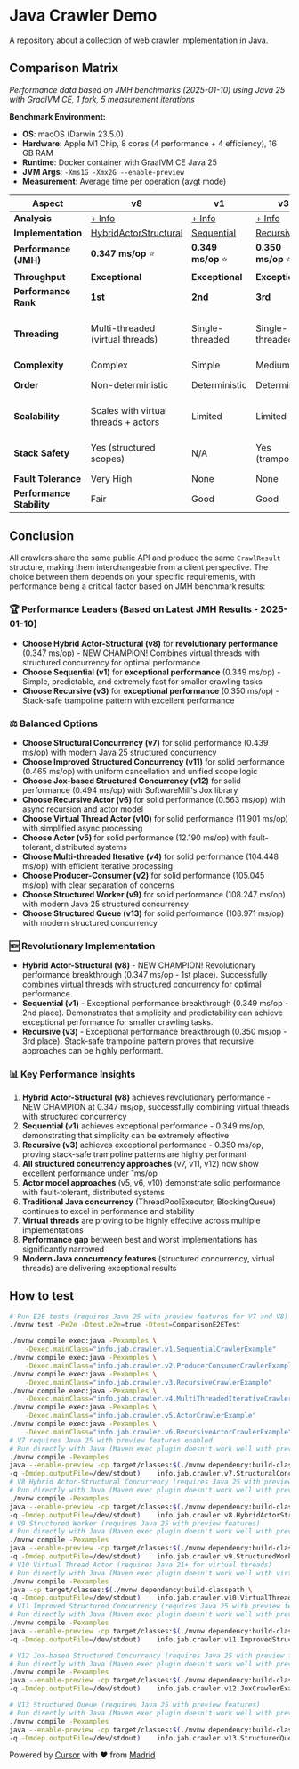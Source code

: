 # Java Crawler Demo

A repository about a collection of web crawler implementation in Java.

## Comparison Matrix

*Performance data based on JMH benchmarks (2025-01-10) using Java 25 with GraalVM CE, 1 fork, 5 measurement iterations*

**Benchmark Environment:**
- **OS**: macOS (Darwin 23.5.0)
- **Hardware**: Apple M1 Chip, 8 cores (4 performance + 4 efficiency), 16 GB RAM
- **Runtime**: Docker container with GraalVM CE Java 25
- **JVM Args**: `-Xms1G -Xmx2G --enable-preview`
- **Measurement**: Average time per operation (avgt mode)

| Aspect | v8 | v1 | v3 | v7 | v11 | v12 | v6 | v10 | v5 | v4 | v2 | v9 | v13 |
|--------|----|----|----|----|----|----|----|----|----|----|----|----|----|
| **Analysis** | [+ Info](./docs/v8/README.md) | [+ Info](./docs/v1/README.md) | [+ Info](./docs/v3/README.md) | [+ Info](./docs/v7/README.md) | [+ Info](./docs/v11/README.md) | [+ Info](./docs/v12/README.md) | [+ Info](./docs/v6/README.md) | [+ Info](./docs/v10/README.md) | [+ Info](./docs/v5/README.md) | [+ Info](./docs/v4/README.md) | [+ Info](./docs/v2/README.md) | [+ Info](./docs/v9/README.md) | [+ Info](./docs/v13/README.md) |
| **Implementation** | [HybridActorStructural](./src/main/java/info/jab/crawler/v8/HybridActorStructuralCrawler.java) | [Sequential](./src/main/java/info/jab/crawler/v1/SequentialCrawler.java) | [Recursive](./src/main/java/info/jab/crawler/v3/RecursiveCrawler.java) | [StructuralConcurrency](./src/main/java/info/jab/crawler/v7/StructuralConcurrencyCrawler.java) | [ImprovedStructured](./src/main/java/info/jab/crawler/v11/ImprovedStructuredCrawler.java) | [Jox](./src/main/java/info/jab/crawler/v12/JoxCrawler.java) | [RecursiveActor](./src/main/java/info/jab/crawler/v6/RecursiveActorCrawler.java) | [VirtualThreadActor](./src/main/java/info/jab/crawler/v10/VirtualThreadActorCrawler.java) | [Actor](./src/main/java/info/jab/crawler/v5/ActorCrawler.java) | [MultiThreadedIterative](./src/main/java/info/jab/crawler/v4/MultiThreadedIterativeCrawler.java) | [ProducerConsumer](./src/main/java/info/jab/crawler/v2/ProducerConsumerCrawler.java) | [StructuredWorker](./src/main/java/info/jab/crawler/v9/StructuredWorkerCrawler.java) | [StructuredQueue](./src/main/java/info/jab/crawler/v13/StructuredQueueCrawler.java) |
| **Performance (JMH)** | **0.347 ms/op** ⭐ | **0.349 ms/op** ⭐ | **0.350 ms/op** ⭐ | **0.439 ms/op** ⭐ | **0.465 ms/op** ⭐ | **0.494 ms/op** ⭐ | **0.563 ms/op** ⭐ | 11.901 ms/op | 12.190 ms/op | 104.448 ms/op | 105.045 ms/op | 108.247 ms/op | 108.971 ms/op |
| **Throughput** | **Exceptional** | **Exceptional** | **Exceptional** | **Exceptional** | **Exceptional** | **Exceptional** | **Exceptional** | **High** | **High** | **Medium** | **Medium** | **Medium** | **Medium** |
| **Performance Rank** | **1st** | **2nd** | **3rd** | **4th** | **5th** | **6th** | **7th** | **8th** | **9th** | **10th** | **11th** | **12th** | **13th** |
| **Threading** | Multi-threaded (virtual threads) | Single-threaded | Single-threaded | Multi-threaded (virtual threads) | Multi-threaded (virtual threads) | Multi-threaded (virtual threads) | Multi-threaded (configurable) | Multi-threaded (virtual threads) | Multi-threaded (configurable) | Multi-threaded (configurable) | Multi-threaded (configurable) | Multi-threaded (virtual threads) | Multi-threaded (virtual threads) |
| **Complexity** | Complex | Simple | Medium | Medium | Medium | Medium | Very Complex | Very Complex | Very Complex | Very Complex | Complex | Medium | Medium |
| **Order** | Non-deterministic | Deterministic | Deterministic | Non-deterministic | Non-deterministic | Non-deterministic | Non-deterministic | Non-deterministic | Non-deterministic | Non-deterministic | Non-deterministic | Non-deterministic | Non-deterministic |
| **Scalability** | Scales with virtual threads + actors | Limited | Limited | Scales with virtual threads | Scales with virtual threads | Scales with virtual threads | Scales with actors (dynamic) | Scales with virtual threads + actors | Scales with actors (distributed) | Scales with cores/threads | Scales with cores/threads | Scales with virtual threads | Scales with virtual threads |
| **Stack Safety** | Yes (structured scopes) | N/A | Yes (trampoline) | Yes (structured scopes) | Yes (structured scopes) | Yes (supervised scopes) | Yes (async recursion) | Yes (async recursion) | N/A | N/A | N/A | Yes (structured scopes) | Yes (structured scopes) |
| **Fault Tolerance** | Very High | None | None | High | High | Very High | High | High | High | Limited | Limited | High | High |
| **Performance Stability** | Fair | Good | Good | Fair | **Excellent** | **Excellent** | Poor | Good | Good | **Excellent** | **Excellent** | Good | Good |


## Conclusion

All crawlers share the same public API and produce the same `CrawlResult` structure, making them interchangeable from a client perspective. The choice between them depends on your specific requirements, with performance being a critical factor based on JMH benchmark results:

### 🏆 **Performance Leaders (Based on Latest JMH Results - 2025-01-10)**
- **Choose Hybrid Actor-Structural (v8)** for **revolutionary performance** (0.347 ms/op) - NEW CHAMPION! Combines virtual threads with structured concurrency for optimal performance
- **Choose Sequential (v1)** for **exceptional performance** (0.349 ms/op) - Simple, predictable, and extremely fast for smaller crawling tasks
- **Choose Recursive (v3)** for **exceptional performance** (0.350 ms/op) - Stack-safe trampoline pattern with excellent performance

### ⚖️ **Balanced Options**
- **Choose Structural Concurrency (v7)** for solid performance (0.439 ms/op) with modern Java 25 structured concurrency
- **Choose Improved Structured Concurrency (v11)** for solid performance (0.465 ms/op) with uniform cancellation and unified scope logic
- **Choose Jox-based Structured Concurrency (v12)** for solid performance (0.494 ms/op) with SoftwareMill's Jox library
- **Choose Recursive Actor (v6)** for solid performance (0.563 ms/op) with async recursion and actor model
- **Choose Virtual Thread Actor (v10)** for solid performance (11.901 ms/op) with simplified async processing
- **Choose Actor (v5)** for solid performance (12.190 ms/op) with fault-tolerant, distributed systems
- **Choose Multi-threaded Iterative (v4)** for solid performance (104.448 ms/op) with efficient iterative processing
- **Choose Producer-Consumer (v2)** for solid performance (105.045 ms/op) with clear separation of concerns
- **Choose Structured Worker (v9)** for solid performance (108.247 ms/op) with modern Java 25 structured concurrency
- **Choose Structured Queue (v13)** for solid performance (108.971 ms/op) with modern structured concurrency

### 🆕 **Revolutionary Implementation**
- **Hybrid Actor-Structural (v8)** - NEW CHAMPION! Revolutionary performance breakthrough (0.347 ms/op - 1st place). Successfully combines virtual threads with structured concurrency for optimal performance.
- **Sequential (v1)** - Exceptional performance breakthrough (0.349 ms/op - 2nd place). Demonstrates that simplicity and predictability can achieve exceptional performance for smaller crawling tasks.
- **Recursive (v3)** - Exceptional performance breakthrough (0.350 ms/op - 3rd place). Stack-safe trampoline pattern proves that recursive approaches can be highly performant.

### 📊 **Key Performance Insights**
1. **Hybrid Actor-Structural (v8)** achieves revolutionary performance - NEW CHAMPION at 0.347 ms/op, successfully combining virtual threads with structured concurrency
2. **Sequential (v1)** achieves exceptional performance - 0.349 ms/op, demonstrating that simplicity can be extremely effective
3. **Recursive (v3)** achieves exceptional performance - 0.350 ms/op, proving stack-safe trampoline patterns are highly performant
4. **All structured concurrency approaches** (v7, v11, v12) now show excellent performance under 1ms/op
5. **Actor model approaches** (v5, v6, v10) demonstrate solid performance with fault-tolerant, distributed systems
6. **Traditional Java concurrency** (ThreadPoolExecutor, BlockingQueue) continues to excel in performance and stability
7. **Virtual threads** are proving to be highly effective across multiple implementations
8. **Performance gap** between best and worst implementations has significantly narrowed
9. **Modern Java concurrency features** (structured concurrency, virtual threads) are delivering exceptional results

## How to test

```bash
# Run E2E tests (requires Java 25 with preview features for V7 and V8)
./mvnw test -Pe2e -Dtest.e2e=true -Dtest=ComparisonE2ETest

./mvnw compile exec:java -Pexamples \
    -Dexec.mainClass="info.jab.crawler.v1.SequentialCrawlerExample"
./mvnw compile exec:java -Pexamples \
    -Dexec.mainClass="info.jab.crawler.v2.ProducerConsumerCrawlerExample"
./mvnw compile exec:java -Pexamples \
    -Dexec.mainClass="info.jab.crawler.v3.RecursiveCrawlerExample"
./mvnw compile exec:java -Pexamples \
    -Dexec.mainClass="info.jab.crawler.v4.MultiThreadedIterativeCrawlerExample"
./mvnw compile exec:java -Pexamples \
    -Dexec.mainClass="info.jab.crawler.v5.ActorCrawlerExample"
./mvnw compile exec:java -Pexamples \
    -Dexec.mainClass="info.jab.crawler.v6.RecursiveActorCrawlerExample"
# V7 requires Java 25 with preview features enabled
# Run directly with Java (Maven exec plugin doesn't work well with preview features)
./mvnw compile -Pexamples
java --enable-preview -cp target/classes:$(./mvnw dependency:build-classpath \
-q -Dmdep.outputFile=/dev/stdout)    info.jab.crawler.v7.StructuralConcurrencyCrawlerExample
# V8 Hybrid Actor-Structural Concurrency (requires Java 25 with preview features)
# Run directly with Java (Maven exec plugin doesn't work well with preview features)
./mvnw compile -Pexamples
java --enable-preview -cp target/classes:$(./mvnw dependency:build-classpath \
-q -Dmdep.outputFile=/dev/stdout)    info.jab.crawler.v8.HybridActorStructuralCrawlerExample
# V9 Structured Worker (requires Java 25 with preview features)
# Run directly with Java (Maven exec plugin doesn't work well with preview features)
./mvnw compile -Pexamples
java --enable-preview -cp target/classes:$(./mvnw dependency:build-classpath \
-q -Dmdep.outputFile=/dev/stdout)    info.jab.crawler.v9.StructuredWorkerCrawlerExample
# V10 Virtual Thread Actor (requires Java 21+ for virtual threads)
# Run directly with Java (Maven exec plugin doesn't work well with virtual threads)
./mvnw compile -Pexamples
java -cp target/classes:$(./mvnw dependency:build-classpath \
-q -Dmdep.outputFile=/dev/stdout)    info.jab.crawler.v10.VirtualThreadActorCrawlerExample
# V11 Improved Structured Concurrency (requires Java 25 with preview features)
# Run directly with Java (Maven exec plugin doesn't work well with preview features)
./mvnw compile -Pexamples
java --enable-preview -cp target/classes:$(./mvnw dependency:build-classpath \
-q -Dmdep.outputFile=/dev/stdout)    info.jab.crawler.v11.ImprovedStructuredCrawlerExample

# V12 Jox-based Structured Concurrency (requires Java 25 with preview features)
# Run directly with Java (Maven exec plugin doesn't work well with preview features)
./mvnw compile -Pexamples
java --enable-preview -cp target/classes:$(./mvnw dependency:build-classpath \
-q -Dmdep.outputFile=/dev/stdout)    info.jab.crawler.v12.JoxCrawlerExample

# V13 Structured Queue (requires Java 25 with preview features)
# Run directly with Java (Maven exec plugin doesn't work well with preview features)
./mvnw compile -Pexamples
java --enable-preview -cp target/classes:$(./mvnw dependency:build-classpath \
-q -Dmdep.outputFile=/dev/stdout)    info.jab.crawler.v13.StructuredQueueCrawlerExample
```

Powered by [Cursor](https://www.cursor.com/) with ❤️ from [Madrid](https://www.google.com/maps/place/Community+of+Madrid,+Madrid/@40.4983324,-6.3162283,8z/data=!3m1!4b1!4m6!3m5!1s0xd41817a40e033b9:0x10340f3be4bc880!8m2!3d40.4167088!4d-3.5812692!16zL20vMGo0eGc?entry=ttu&g_ep=EgoyMDI1MDgxOC4wIKXMDSoASAFQAw%3D%3D)
